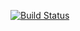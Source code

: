 [![Build Status](https://travis-ci.com/mikebychkov/SB-finder.svg?branch=main)](https://travis-ci.com/mikebychkov/SB-finder)
